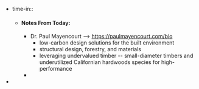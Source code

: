 - time-in::
	- #### Notes From Today:
		- Dr. Paul Mayencourt --> https://paulmayencourt.com/bio
			- low-carbon design solutions for the built environment
			- structural design, forestry, and materials
			- leveraging undervalued timber -- small-diameter timbers and underutilized Californian hardwoods species for high-performance
		-
-